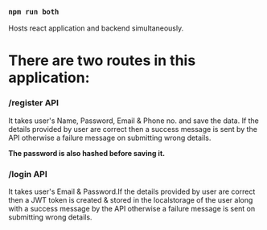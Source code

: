 ### `npm run both`

Hosts react application and backend simultaneously.

<h1>There are two routes in this application:</h1>
<h3>/register API</h3>
<p>It takes user's Name, Password, Email & Phone no. and save the data. If the details provided by user are correct then a success message is sent by the API otherwise a failure message on submitting wrong details.</p>
<b>The password is also hashed before saving it.</b>
<h3>/login API</h3>
<p>It takes user's Email & Password.If the details provided by user are correct then a JWT token is created & stored in the localstorage of the user along with a success message by the API otherwise a failure message is sent on submitting wrong details.</p>